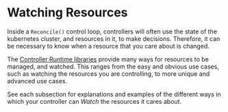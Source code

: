 # Watching Resources

Inside a `Reconcile()` control loop, controllers will often use the state of the kubernetes cluster, and resources in it, to make decisions.
Therefore, it can be necessary to know when a resource that you care about is changed.

The [Controller Runtime libraries](https://pkg.go.dev/sigs.k8s.io/controller-runtime/pkg/builder) provide many ways for resources to be managed, and watched.
This ranges from the easy and obvious use cases, such as watching the resources you are controlling,
to more unique and advanced use cases.

See each subsection for explanations and examples of the different ways in which your controller can _Watch_ the resources it cares about.